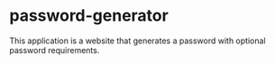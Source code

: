 # password-generator
This application is a website that generates a password with optional password requirements.
